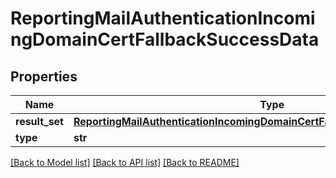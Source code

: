 # ReportingMailAuthenticationIncomingDomainCertFallbackSuccessData

## Properties
Name | Type | Description | Notes
------------ | ------------- | ------------- | -------------
**result_set** | [**ReportingMailAuthenticationIncomingDomainCertFallbackSuccessDataResultSet**](ReportingMailAuthenticationIncomingDomainCertFallbackSuccessDataResultSet.md) |  | [optional] 
**type** | **str** |  | [optional] 

[[Back to Model list]](../README.md#documentation-for-models) [[Back to API list]](../README.md#documentation-for-api-endpoints) [[Back to README]](../README.md)

